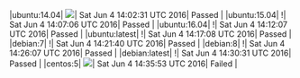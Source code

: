|ubuntu:14.04| ![](https://cdn.rawgit.com/Neilpang/letest/master/status/ubuntu-14.04.svg?1465048951)| Sat Jun  4 14:02:31 UTC 2016| Passed |
|ubuntu:15.04| \![](https://cdn.rawgit.com/Neilpang/letest/master/status/ubuntu-15.04.svg?1465049226)| Sat Jun  4 14:07:06 UTC 2016| Passed |
|ubuntu:16.04| \![](https://cdn.rawgit.com/Neilpang/letest/master/status/ubuntu-16.04.svg?1465049527)| Sat Jun  4 14:12:07 UTC 2016| Passed |
|ubuntu:latest| \![](https://cdn.rawgit.com/Neilpang/letest/master/status/ubuntu-latest.svg?1465049828)| Sat Jun  4 14:17:08 UTC 2016| Passed |
|debian:7| \![](https://cdn.rawgit.com/Neilpang/letest/master/status/debian-7.svg?1465050100)| Sat Jun  4 14:21:40 UTC 2016| Passed |
|debian:8| \![](https://cdn.rawgit.com/Neilpang/letest/master/status/debian-8.svg?1465050367)| Sat Jun  4 14:26:07 UTC 2016| Passed |
|debian:latest| \![](https://cdn.rawgit.com/Neilpang/letest/master/status/debian-latest.svg?1465050631)| Sat Jun  4 14:30:31 UTC 2016| Passed |
|centos:5| ![](https://cdn.rawgit.com/Neilpang/letest/master/status/centos-5.svg?1465050953)| Sat Jun  4 14:35:53 UTC 2016| Failed |
